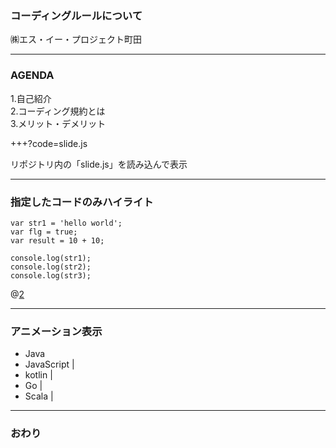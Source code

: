 ### コーディングルールについて

㈱エス・イー・プロジェクト町田


---


### AGENDA

1.自己紹介  
2.コーディング規約とは  
3.メリット・デメリット

+++?code=slide.js

リポジトリ内の「slide.js」を読み込んで表示


---


### 指定したコードのみハイライト

```
var str1 = 'hello world';
var flg = true;
var result = 10 + 10;

console.log(str1);
console.log(str2);
console.log(str3);
```
@[2](flgに「true」を代入)

---


### アニメーション表示


- Java
- JavaScript |
- kotlin |
- Go |
- Scala |


---

### おわり
